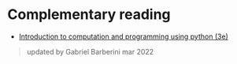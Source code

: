 # Complementary reading 

- [Introduction to computation and programming using python (3e)](https://mitpress.mit.edu/books/introduction-computation-and-programming-using-python-third-edition)
> updated by Gabriel Barberini mar 2022
